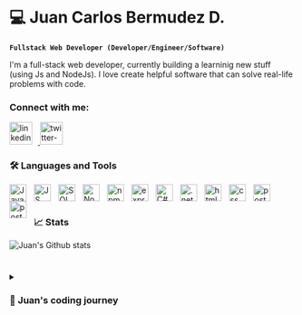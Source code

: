 # 💻 Juan Carlos Bermudez D.

**`Fullstack Web Developer (Developer/Engineer/Software)`**

I'm a full-stack web developer, currently building a learninig new stuff (using Js and NodeJs). I love create helpful software that can solve real-life problems with code.

<h3 class="heading-element" dir="auto">Connect with me:</h3>
<p align="left">
  <a href= "https://www.linkedin.com/in/juan-carlos-berm%C3%BAdez-dom%C3%ADnguez-435653248/">
     <img src="https://cdn.jsdelivr.net/gh/devicons/devicon@latest/icons/linkedin/linkedin-original.svg" alt ="linkedin-profile" width="40px" style="padding-right:10px;" />
  </a>
  
  <a href="https://x.com/07_juanc">
    <img src="https://cdn.jsdelivr.net/gh/devicons/devicon@latest/icons/twitter/twitter-original.svg" alt ="twitter-profile" width="40px" style="padding-right:10px;"/>
  </a>

  ### 🛠️ Languages and Tools

  <img align="left" alt="Java" width="30px" style="padding-right:10px;" src="https://cdn.jsdelivr.net/gh/devicons/devicon@latest/icons/java/java-original.svg">
  <img align="left" alt="JS" width="30px" style="padding-right:10px;" src="https://cdn.jsdelivr.net/gh/devicons/devicon@latest/icons/javascript/javascript-original.svg">
  <img align="left" alt="SQL" width="30px" style="padding-right:10px;" src="https://cdn.jsdelivr.net/gh/devicons/devicon@latest/icons/azuresqldatabase/azuresqldatabase-original.svg">
  <img align="left" alt="NodeJS" width="30px" style="padding-right:10px;" src="https://cdn.jsdelivr.net/gh/devicons/devicon@latest/icons/nodejs/nodejs-original-wordmark.svg">
  <img align="left" alt="npm" width="30px" style="padding-right:10px;" src="https://cdn.jsdelivr.net/gh/devicons/devicon@latest/icons/npm/npm-original-wordmark.svg">
  <img align="left" alt="express" width="30px" style="padding-right:10px;" src="https://cdn.jsdelivr.net/gh/devicons/devicon@latest/icons/express/express-original-wordmark.svg">
  <img align="left" alt="C#" width="30px" style="padding-right:10px;" src="https://cdn.jsdelivr.net/gh/devicons/devicon@latest/icons/csharp/csharp-original.svg">
  <img align="left" alt=".netcore" width="30px" style="padding-right:10px;" src="https://cdn.jsdelivr.net/gh/devicons/devicon@latest/icons/dotnetcore/dotnetcore-original.svg">
  <img align="left" alt="html" width="30px" style="padding-right:10px;" src="https://cdn.jsdelivr.net/gh/devicons/devicon@latest/icons/html5/html5-original.svg">
  <img align="left" alt="css" width="30px" style="padding-right:10px;" src="https://cdn.jsdelivr.net/gh/devicons/devicon@latest/icons/css3/css3-original.svg">
  <img align="left" alt="postman" width="30px" style="padding-right:10px;" src="https://cdn.jsdelivr.net/gh/devicons/devicon@latest/icons/postman/postman-original.svg">
  <img align="left" alt="postman" width="30px" style="padding-right:10px;" src="https://cdn.jsdelivr.net/gh/devicons/devicon@latest/icons/arduino/arduino-original.svg">
  <br/>

  #

  ### 📈 Stats
  ![Juan's Github stats](https://github-readme-stats.vercel.app/api?username=JuanCarlosBermu&show_icons=true&theme=nightowl)

  #

  <details>
    <summary><h3>🧑 Juan's coding journey</h3></summary>
    As an IT Engineering Student

From the moment I chose to pursue IT engineering, I knew I was stepping into a field that would challenge me to think creatively and logically. The initial years were a whirlwind of learning programming fundamentals, understanding algorithms, and exploring data structures. My first encounter with coding was through C, where I struggled but eventually mastered the basics of procedural programming. This foundation served as a springboard into more advanced topics like databases, operating systems, and computer networks.

By my final year, I had developed a keen interest in web development. I took courses on HTML, CSS, JavaScript, and SQL, which allowed me to create dynamic and interactive websites. One of my final projects involved building a desktop application using Java and Ms Sql Server that use a Azure server in order to access everywhere. This project not only showcased my technical skills but also emphasized the value of user-centered design.

Transitioning to Web Development

After graduating, I faced the challenging yet exciting task of entering the workforce. While searching for my first job, I took the opportunity to deepen my web development skills. I explored frameworks like ASP.NET Core MVC and began experimenting with backend development. These experiences broadened my understanding of the full development cycle.

As a web developer, I’ve worked on diverse projects, including e-commerce platforms, portfolio websites, and business management tools. Each project has taught me something new, whether it’s optimizing database queries, enhancing application performance, or creating responsive designs. 

Looking back, my coding journey has been one of constant learning and adaptation. From being an eager student navigating the basics to becoming a professional honing my craft, every step has reinforced my passion for technology and problem-solving. My ultimate goal is to continue building meaningful applications that make a difference in people’s lives while staying curious and open to new challenges.
    
  </details>
